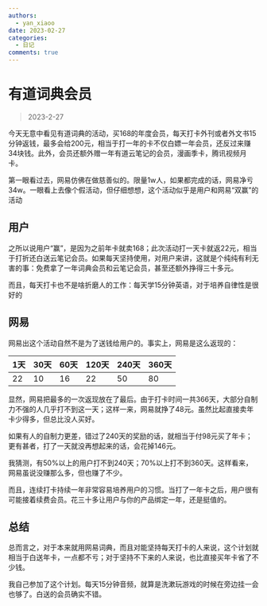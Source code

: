 ```yaml
---
authors:
  - yan_xiaoo
date: 2023-02-27
categories:
  - 日记
comments: true
---
```


# 有道词典会员

> 2023-2-27

今天无意中看见有道词典的活动，买168的年度会员，每天打卡外刊或者外文书15分钟返钱，最多会给200元，相当于打一年的卡不仅白嫖一年会员，还反过来赚34块钱。此外，会员还额外赠一年有道云笔记的会员，漫画季卡，腾讯视频月卡。

第一眼看过去，网易仿佛在做慈善似的。限量1w人，如果都完成的话，网易净亏34w。一眼看上去像个假活动，但仔细想想，这个活动似乎是用户和网易“双赢”的活动

<!-- more -->

## 用户

之所以说用户“赢”，是因为之前年卡就卖168；此次活动打一天卡就返22元，相当于打折还白送云笔记会员。如果每天坚持使用，对用户来讲，这就是个纯纯有利无害的事：免费拿了一年词典会员和云笔记会员，甚至还额外挣得三十多元。

而且，每天打卡也不是啥折磨人的工作：每天学15分钟英语，对于培养自律性是很好的

## 网易

网易出这个活动自然不是为了送钱给用户的。事实上，网易是这么返现的：

| 1天  | 30天 | 60天 | 120天 | 240天 | 360天 |
| ---- | ---- | ---- | ----- | ----- | ----- |
| 22   | 10   | 16   | 22    | 50    | 80    |

显然，网易把最多的一次返现放在了最后。由于打卡时间一共366天，大部分自制力不强的人几乎打不到这一天；这样一来，网易就挣了48元。虽然比起直接卖年卡少得多，但总比没人买好。

如果有人的自制力更差，错过了240天的奖励的话，就相当于付98元买了年卡；更有甚者，打了一天就没再想起来的话，会花掉146元。

我猜测，有50%以上的用户打不到240天；70%以上打不到360天。这样看来，网易虽说没赚那么多，但也赚了不少。

而且，连续打卡持续一年非常容易培养用户的习惯。当打了一年卡之后，用户很有可能接着续费会员。花三十多让用户与你的产品绑定一年，还是挺值的。

## 总结

总而言之，对于本来就用网易词典，而且对能坚持每天打卡的人来说，这个计划就相当于白送年卡，一点都不亏；对于坚持不下来的人来说，也比直接买年卡省了不少钱。

我自己参加了这个计划。每天15分钟音频，就算是洗漱玩游戏的时候在旁边挂一会也够了。白送的会员确实不错。